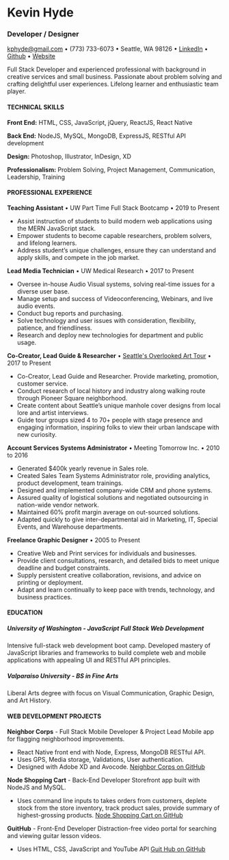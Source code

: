 # Kevin Hyde
### Developer / Designer

kphyde@gmail.com • 
(773) 733-6073 • 
Seattle, WA 98126 • 
[LinkedIn](https://linkedin.com/in/kevin-hyde-fullstack/) • 
[Github](https://github.com/futurethang) • 
[Website](https://www.kevinhydecreative.com/)

Full Stack Developer and experienced professional with background in creative services and small business. Passionate about problem solving and crafting delightful user experiences. Lifelong learner and enthusiastic team player.

#### TECHNICAL SKILLS 
**Front End:** HTML, CSS, JavaScript, jQuery, ReactJS, React Native

**Back End:** NodeJS, MySQL, MongoDB, ExpressJS, RESTful API development

**Design:** Photoshop, Illustrator, InDesign, XD

**Professionalism:** Problem Solving, Project Management, Communication, Leadership, Training

#### PROFESSIONAL EXPERIENCE
**Teaching Assistant** • UW Part Time Full Stack Bootcamp • 2019 to Present
* Assist instruction of students to build modern web applications using the MERN JavaScript stack. 
* Empower students to become capable researchers, problem solvers, and lifelong learners. 
* Address student’s unique challenges, ensure they can understand and apply skills, and compete in the job market.

**Lead Media Technician** • UW Medical Research • 2017 to Present
* Oversee in-house Audio Visual systems, solving real-time issues for a diverse user base. 
* Manage setup and success of Videoconferencing, Webinars, and live audio events. 
* Conduct bug reports and purchasing. 
* Solve technology and user issues with consideration, flexibility, patience, and friendliness. 
* Research and deploy new technologies for department and public usage.

**Co-Creator, Lead Guide & Researcher** • [Seattle's Overlooked Art Tour](http://www.overlookedarttour.com/) • 2017 to Present
* Co-Creator, Lead Guide and Researcher. Provide marketing, promotion, customer service.
* Conduct research of local history and industry along walking route through Pioneer Square neighborhood.
* Create content about Seattle’s unique manhole cover designs from local lore and artist interviews. 
* Guide tour groups sized 4 to 70+ people with stage presence and engaging information, inspiring folks to view their urban landscape with new curiosity.

**Account Services Systems Administrator** • Meeting Tomorrow Inc. • 2010 to 2016
* Generated $400k yearly revenue in Sales role. 
* Created Sales Team Systems Administrator role, providing analytics, product development, team trainings.
* Designed and implemented company-wide CRM and phone systems. 
* Assured quality of logistical solutions and negotiated outsourcing in nation-wide vendor network.
* Maintained 60% profit margin average on out-sourced solutions.
* Adapted quickly to give inter-departmental aid in Marketing, IT, Special Events, and Warehouse departments.

**Freelance Graphic Designer** • 2005 to Present
* Creative Web and Print services for individuals and businesses. 
* Provide client consultations, research, and detailed bids to meet unique deadline and budget constraints. 
* Supply persistent creative collaboration, revisions, and advice on printing or deployment.
* Adapt and learn continually to keep pace with trends, technology, and business practices.

#### EDUCATION
##### University of Washington - JavaScript Full Stack Web Development
Intensive full-stack web development boot camp. Developed mastery of JavaScript libraries and frameworks to build complete web and mobile applications with appealing UI and RESTful API principles.

##### Valparaiso University - BS in Fine Arts
Liberal Arts degree with focus on Visual Communication, Graphic Design, and Art History.

#### WEB DEVELOPMENT PROJECTS
**Neighbor Corps** - Full Stack Mobile Developer & Project Lead
Mobile app for flagging neighborhood improvements. 
* React Native front end with Node, Express, MongoDB RESTful API. 
* Uses GPS, Media storage, Validations, User authentication. 
* Designed with Adobe XD and Avocode.
[Neighbor Corps on GitHub](https://github.com/UWBC-Final-Project/Neighbor-Corps-React-Native)

**Node Shopping Cart** - Back-End Developer
Storefront app built with NodeJS and MySQL. 
* Uses command line inputs to takes orders from customers, deplete stock from the store inventory, track product sales, provide summary of highest-grossing products.
[Node Shopping Cart on GitHub](https://github.com/futurethang/Node_Shopping_Cart) 

**GuitHub** - Front-End Developer
Distraction-free video portal for searching and viewing guitar lesson videos.
* Uses HTML, CSS, JavaScript and YouTube API
[Guit Hub on GitHub](https://github.com/futurethang/YouTube_Guitar_Trainer) 

